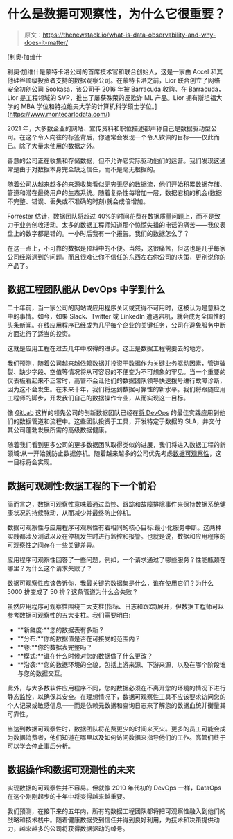 # 什么是数据可观察性，为什么它很重要？

> 原文：<https://thenewstack.io/what-is-data-observability-and-why-does-it-matter/>

[](https://www.montecarlodata.com/)

 [利奥·加维什

利奥·加维什是蒙特卡洛公司的首席技术官和联合创始人，这是一家由 Accel 和其他硅谷顶级投资者支持的数据观察公司。在蒙特卡洛之前，Lior 联合创立了网络安全初创公司 Sookasa，该公司于 2016 年被 Barracuda 收购。在 Barracuda，Lior 是工程领域的 SVP，推出了屡获殊荣的反欺诈 ML 产品。Lior 拥有斯坦福大学的 MBA 学位和特拉维夫大学的计算机科学硕士学位。](https://www.montecarlodata.com/) [](https://www.montecarlodata.com/)

2021 年，大多数企业的网站、宣传资料和职位描述都声称自己是数据驱动型公司。在这个令人向往的标签背后，你通常会发现一个令人钦佩的目标——仅此而已。除了大量未使用的数据之外。

善意的公司正在收集和存储数据，但不允许它实际驱动他们的运营。我们发现这通常是由于对数据本身完全缺乏信任，而不是毫无根据的。

随着公司从越来越多的来源收集看似无穷无尽的数据流，他们开始积累数据存储、管道和潜在最终用户的生态系统。随着复杂性每增加一层，数据宕机的机会(数据不完整、错误、丢失或不准确的时刻)就会成倍增加。

Forrester 估计，数据团队将超过 40%的时间花费在数据质量问题上，而不是致力于业务创收活动。太多的数据工程师知道那个惊慌失措的电话的痛苦——我仪表盘上的数字都是错的。一小时后我有一个报告。我们的数据怎么了？

在这一点上，不可靠的数据是预料中的不便。当然，这很痛苦，但这也是几乎每家公司经常遇到的问题。而且很难让你不信任的东西左右你公司的决策，更别说你的产品了。

## 数据工程团队能从 DevOps 中学到什么

二十年前，当一家公司的网站或应用程序关闭或变得不可用时，这被认为是意料之中的事情。如今，如果 Slack、Twitter 或 LinkedIn 遭遇宕机，就会成为全国性的头条新闻。在线应用程序已经成为几乎每个企业的关键任务，公司在避免服务中断方面进行了适当的投资。

这就是应用工程在过去几年中取得的进步。这正是数据工程需要去的地方。

我们预测，随着公司越来越依赖数据并投资于数据作为关键业务驱动因素，管道破裂、缺少字段、空值等情况将从可容忍的不便变为不可想象的罕见。当一个重要的仪表板看起来不正常时，高管不会让他们的数据团队领导快速拨号进行故障诊断，因为这不会发生。在未来十年，我们将达到数据可靠性的新水平。我们将跟随应用工程师的脚步，开发我们自己的数据操作专业，从而实现这一目标。

像 [GitLab](https://about.gitlab.com/?utm_content=inline-mention) 这样的领先公司的创新数据团队已经在[将 DevOps](https://thenewstack.io/the-basics-of-dataops-and-why-it-matters/) 的最佳实践应用到他们的数据管道和流程中。这些团队投资于工具，开发特定于数据的 SLA，并交付其公司蓬勃发展所需的高级数据健康。

随着我们看到更多公司的更多数据团队取得类似的进展，我们将进入数据工程的新领域:从一开始就防止数据停机。随着越来越多的公司优先考虑[数据可观察性](https://thenewstack.io/monitoring-and-observability-whats-the-difference-and-why-does-it-matter/)，这一目标将会实现。

## 数据可观测性:数据工程的下一个前沿

简而言之，数据可观察性意味着通过监控、跟踪和故障排除事件来保持数据系统健康状况的持续脉动，从而减少并最终防止停机。

数据可观察性与应用程序可观察性有着相同的核心目标:最小化服务中断。这两种实践都涉及测试以及在停机发生时进行监控和报警。也就是说，数据和应用程序的可观察性之间存在一些关键差异。

应用程序可观察性回答了一些问题，例如，一个请求通过了哪些服务？性能瓶颈在哪里？为什么这个请求失败了？

数据可观察性应该告诉你，我最关键的数据集是什么，谁在使用它们？为什么 5000 排变成了 50 排？这条管道为什么会失败？

虽然应用程序可观察性围绕三大支柱(指标、日志和跟踪)展开，但数据工程师可以参考数据可观察性的五大支柱。我们需要明白:

*   **新鲜度:**您的数据表有多新？
*   **分布:**你的数据值是否在可接受的范围内？
*   **卷:**你的数据表完整吗？
*   **模式:**谁在什么时候对您的数据做了什么更改？
*   **沿袭:**您的数据环境的全貌，包括上游来源、下游来源，以及在哪个阶段谁与您的数据交互。

此外，与大多数软件应用程序不同，您的数据必须在不离开您的环境的情况下进行静态监控，以确保其安全。在理想情况下，数据可观察性工具不应该要求访问您的个人记录或敏感信息——而是依赖元数据和查询日志来了解您的数据血统并衡量其可靠性。

当达到数据可观察性时，数据团队将花费更少的时间来灭火。更多的员工可能会成为数据消费者，他们知道在哪里以及如何访问数据来指导他们的工作。高管们终于可以学会停止事后分析。

## 数据操作和数据可观测性的未来

实现数据的可观察性并不容易。但就像 2010 年代初的 DevOps 一样，DataOps 在这个刚刚起步的十年中将变得越来越重要。

我们预测，在接下来的五年内，所有的数据工程团队都将把可观察性融入到他们的战略和技术栈中。随着健康数据受到信任并得到良好利用，为技术和决策提供动力，越来越多的公司将获得数据驱动的绰号。

<svg xmlns:xlink="http://www.w3.org/1999/xlink" viewBox="0 0 68 31" version="1.1"><title>Group</title> <desc>Created with Sketch.</desc></svg>